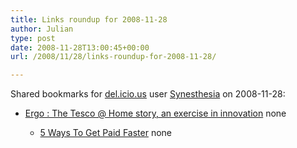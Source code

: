 ```yaml
---
title: Links roundup for 2008-11-28
author: Julian
type: post
date: 2008-11-28T13:00:45+00:00
url: /2008/11/28/links-roundup-for-2008-11-28/

---
```

Shared bookmarks for [del.icio.us][1] user [Synesthesia][2] on 2008-11-28:

  * [Ergo : The Tesco @ Home story, an exercise in innovation][3] 
    none</li> 
    
      * [5 Ways To Get Paid Faster][4] 
        none</li> </ul>

 [1]: https://del.icio.us/
 [2]: https://del.icio.us/synesthesia
 [3]: https://blogs.conchango.com/pauldawson/archive/2008/11/19/the-tesco-home-story-an-exercise-in-innovation.aspx
 [4]: https://businessbrickyard.com/blog/2008/11/5-ways-to-get-paid-faster